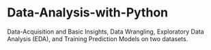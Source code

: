 # Data-Analysis-with-Python
 Data-Acquisition and Basic Insights, Data Wrangling, Exploratory Data Analysis (EDA), and Training Prediction Models on two datasets.
